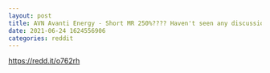 ```yaml
--- 
layout: post 
title: AVN Avanti Energy - Short MR 250%???? Haven't seen any discussion on this anywhere else on any platform 
date: 2021-06-24 1624556906 
categories: reddit 
--- 
```

https://redd.it/o762rh